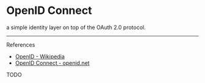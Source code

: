 # OpenID Connect

a simple identity layer on top of the OAuth 2.0 protocol.

---

References

- [OpenID - Wikipedia](https://en.wikipedia.org/wiki/OpenID)
- [OpenID Connect - openid.net](https://openid.net/connect/)

TODO
